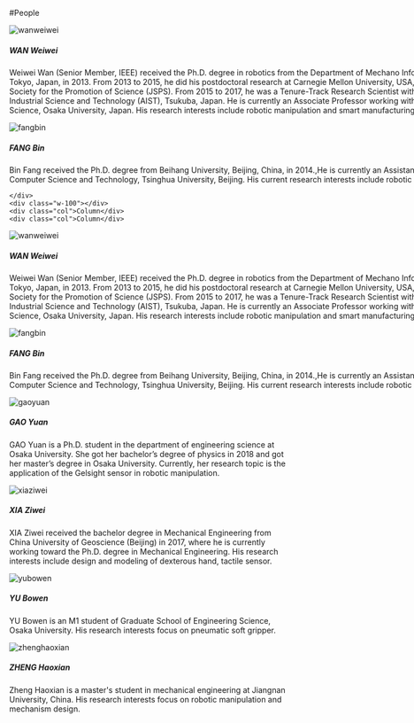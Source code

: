 
#People
</n>

<div class="container">
  <div class="row">
    <div class="col">
      <div class="card mb-3" style="width: 1000px;">
        <div class="row no-gutters">
          <div class="col-md-4">
            <img src="/imgs/WanWeiwei.jpg" class="card-img" alt="wanweiwei">
          </div>
          <div class="col-md-8">
            <div class="card-body">
          <h5 class="card-title">WAN Weiwei</h5>
        <p class="card-text">Weiwei Wan (Senior Member, IEEE) received the Ph.D. degree in robotics from the Department of Mechano Informatics, The University of Tokyo, Tokyo, Japan, in 2013. From 2013 to 2015, he did his postdoctoral research at Carnegie Mellon University, USA, under the support of the Japanese Society for the Promotion of Science (JSPS). From 2015 to 2017, he was a Tenure-Track Research Scientist with the National Institute of Advanced Industrial Science and Technology (AIST), Tsukuba, Japan. He is currently an Associate Professor working with the Graduate School of Engineering Science, Osaka University, Japan. His research interests include robotic manipulation and smart manufacturing.</p>
      </div>
    </div>
  </div>
</div>
    </div>
    <div class="col">
      <div class="card mb-3" style="width: 1000px;">
  <div class="row no-gutters">
    <div class="col-md-4">
      <img src="/imgs/FangBin.jpg" class="card-img" alt="fangbin">
    </div>
    <div class="col-md-8">
      <div class="card-body">
        <h5 class="card-title">FANG Bin</h5>
        <p class="card-text">Bin Fang received the Ph.D. degree from Beihang University, Beijing, China, in 2014.,He is currently an Assistant Professor with the Department of Computer Science and Technology, Tsinghua University, Beijing. His current research interests include robotic perception and multimodal interaction.</p>
      </div>
    </div>
  </div>
</div>

    </div>
    <div class="w-100"></div>
    <div class="col">Column</div>
    <div class="col">Column</div>
  </div>
</div>

<div class="card mb-3" style="width: 1000px;">
  <div class="row no-gutters">
    <div class="col-md-4">
      <img src="/imgs/WanWeiwei.jpg" class="card-img" alt="wanweiwei">
    </div>
    <div class="col-md-8">
      <div class="card-body">
        <h5 class="card-title">WAN Weiwei</h5>
        <p class="card-text">Weiwei Wan (Senior Member, IEEE) received the Ph.D. degree in robotics from the Department of Mechano Informatics, The University of Tokyo, Tokyo, Japan, in 2013. From 2013 to 2015, he did his postdoctoral research at Carnegie Mellon University, USA, under the support of the Japanese Society for the Promotion of Science (JSPS). From 2015 to 2017, he was a Tenure-Track Research Scientist with the National Institute of Advanced Industrial Science and Technology (AIST), Tsukuba, Japan. He is currently an Associate Professor working with the Graduate School of Engineering Science, Osaka University, Japan. His research interests include robotic manipulation and smart manufacturing.</p>
      </div>
    </div>
  </div>
</div>



<div class="card mb-3" style="width: 1000px;">
  <div class="row no-gutters">
    <div class="col-md-4">
      <img src="/imgs/FangBin.jpg" class="card-img" alt="fangbin">
    </div>
    <div class="col-md-8">
      <div class="card-body">
        <h5 class="card-title">FANG Bin</h5>
        <p class="card-text">Bin Fang received the Ph.D. degree from Beihang University, Beijing, China, in 2014.,He is currently an Assistant Professor with the Department of Computer Science and Technology, Tsinghua University, Beijing. His current research interests include robotic perception and multimodal interaction.</p>
      </div>
    </div>
  </div>
</div>



<div class="card mb-3" style="max-width: 1000px;">
  <div class="row no-gutters">
    <div class="col-md-4">
      <img src="/imgs/GaoYuan.jpg" class="card-img" alt="gaoyuan">
    </div>
    <div class="col-md-8">
      <div class="card-body">
        <h5 class="card-title">GAO Yuan</h5>
        <p class="card-text">GAO Yuan is a Ph.D. student in the department of engineering science at Osaka University. She got her bachelor’s degree of physics in 2018 and got her master’s degree in Osaka University. Currently, her research topic is the application of the Gelsight sensor in robotic manipulation.</p>
      </div>
    </div>
  </div>
</div>




<div class="card mb-3" style="max-width: 1000px;">
  <div class="row no-gutters">
    <div class="col-md-4">
      <img src="/imgs/XiaZiwei.png" class="card-img" alt="xiaziwei">
    </div>
    <div class="col-md-8">
      <div class="card-body">
        <h5 class="card-title">XIA Ziwei</h5>
        <p class="card-text">XIA Ziwei received the bachelor degree in Mechanical Engineering from China University of Geoscience (Beijing) in 2017, where he is currently working toward the Ph.D. degree in Mechanical Engineering. His research interests include design and modeling of dexterous hand, tactile sensor.</p>
      </div>
    </div>
  </div>
</div>





<div class="card mb-3" style="max-width: 1000px;">
  <div class="row no-gutters">
    <div class="col-md-4">
      <img src="/imgs/YuBowen.jpg" class="card-img" alt="yubowen">
    </div>
    <div class="col-md-8">
      <div class="card-body">
        <h5 class="card-title">YU Bowen</h5>
        <p class="card-text">YU Bowen is an M1 student of Graduate School of Engineering Science, Osaka University. His research interests focus on pneumatic soft gripper. </p>
      </div>
    </div>
  </div>
</div>







<div class="card mb-3" style="max-width: 1000px;">
  <div class="row no-gutters">
    <div class="col-md-4">
      <img src="/imgs/ZhengHaoxian.jpg" class="card-img" alt="zhenghaoxian">
    </div>
    <div class="col-md-8">
      <div class="card-body">
        <h5 class="card-title">ZHENG Haoxian</h5>
        <p class="card-text">Zheng Haoxian is a master's student in mechanical engineering at Jiangnan University, China. His research interests focus on robotic manipulation and mechanism design.</p>
      </div>
    </div>
  </div>
</div>

